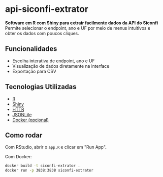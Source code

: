 # api-siconfi-extrator

**Software em R com Shiny para extrair facilmente dados da API do Siconfi**  
Permite selecionar o endpoint, ano e UF por meio de menus intuitivos e obter os dados com poucos cliques.

## Funcionalidades

- Escolha interativa de endpoint, ano e UF
- Visualização de dados diretamente na interface
- Exportação para CSV

## Tecnologias Utilizadas

- [R](https://www.r-project.org/)
- [Shiny](https://shiny.posit.co/)
- [HTTR](https://cran.r-project.org/web/packages/httr/)
- [JSONLite](https://cran.r-project.org/web/packages/jsonlite/)
- [Docker (opcional)](https://www.docker.com/)

## Como rodar

Com RStudio, abrir o `app.R` e clicar em "Run App".

Com Docker:

```bash
docker build -t siconfi-extrator .
docker run -p 3838:3838 siconfi-extrator
